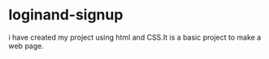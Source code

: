 # loginand-signup
i have created my project using html and CSS.It is a basic project to make a web page.
